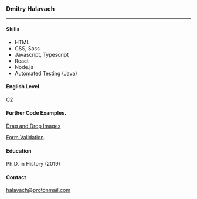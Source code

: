 ### Dmitry Halavach

---

#### Skills

- HTML
- CSS, Sass
- Javascript, Typescript
- React
- Node.js
- Automated Testing (Java)


#### English Level

C2

#### Further Code Examples.

[Drag and Drop Images](https://replit.com/@DmitryHalavach/drag-and-drop#index.html)

[Form Validation](https://replit.com/@DmitryHalavach/form-validation#index.html).


#### Education

Ph.D. in History (2019)

#### Contact

halavach@protonmail.com
